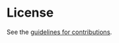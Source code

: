 # License

See the
[guidelines for contributions](https://github.com/rgwilton/package-examples-draft/blob/main/CONTRIBUTING.md).
